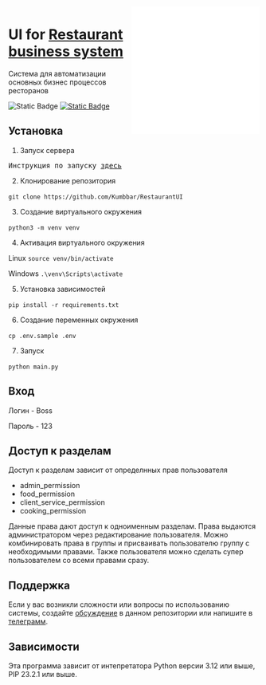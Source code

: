 <img alt="Logotype" height="256" src="./docs/food.svg" width="256" align="right"/>

# UI for [Restaurant business system](https://github.com/Kumbbar/Restaurant)
Система для автоматизации основных бизнес процессов ресторанов
<!--Блок информации о репозитории в бейджах-->
![Static Badge](https://img.shields.io/badge/Author-Kumbbar-green)
<a href="https://github.com/Kumbbar/Restaurant">![Static Badge](https://img.shields.io/badge/SERVER-link-red)</a>

## Установка
1. Запуск сервера
<pre>
Инструкция по запуску <a href="https://github.com/Kumbbar/Restaurant/blob/master/README.md">здесь</a>
</pre>

2. Клонирование репозитория 

```git clone https://github.com/Kumbbar/RestaurantUI```

3. Создание виртуального окружения

```python3 -m venv venv```

4. Активация виртуального окружения

Linux
```source venv/bin/activate```

Windows
```.\venv\Scripts\activate```

5. Установка зависимостей

```pip install -r requirements.txt```

6. Создание переменных окружения

```cp .env.sample .env```

7. Запуск

```python main.py```

## Вход

Логин - Boss

Пароль - 123

## Доступ к разделам

Доступ к разделам зависит от определнных прав пользователя
- admin_permission
- food_permission
- client_service_permission
- cooking_permission

Данные права дают доступ к одноименным разделам. 
Права выдаются администратором через редактирование 
пользователя. Можно комбинировать права в группы и
присваивать пользователю группу с необходимыми правами. 
Также пользователя можно сделать 
супер пользователем со всеми правами сразу.

## Поддержка
Если у вас возникли сложности или вопросы по использованию системы, создайте 
[обсуждение](https://github.com/Kumbbar/RestaurantUI/issues/new) в данном репозитории или напишите в [телеграмм](https://t.me/sudo098).

## Зависимости
Эта программа зависит от интепретатора Python версии 3.12 или выше, PIP 23.2.1 или выше.